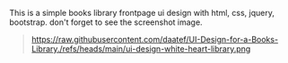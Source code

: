 This is a simple books library frontpage ui design with html, css, jquery, bootstrap.
don't forget to see the screenshot image.
> https://raw.githubusercontent.com/daatef/UI-Design-for-a-Books-Library./refs/heads/main/ui-design-white-heart-library.png

